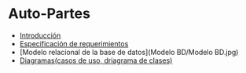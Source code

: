 # Auto-Partes

* [Introducción]()
* [Especificación de requerimientos](Archivos/AP01-AA1-EV01-Identificacion-Necesidad-SI.docx)
* [Modelo relacional de la base de datos](Modelo BD/Modelo BD.jpg)
* [Diagramas(casos de uso, driagrama de clases)]()
